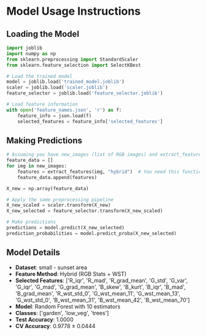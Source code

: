 # Model Usage Instructions

## Loading the Model
```python
import joblib
import numpy as np
from sklearn.preprocessing import StandardScaler
from sklearn.feature_selection import SelectKBest

# Load the trained model
model = joblib.load('trained_model.joblib')
scaler = joblib.load('scaler.joblib')
feature_selector = joblib.load('feature_selector.joblib')

# Load feature information
with open('feature_names.json', 'r') as f:
    feature_info = json.load(f)
    selected_features = feature_info['selected_features']
```

## Making Predictions
```python
# Assuming you have new_images (list of RGB images) and extract_features function
feature_data = []
for img in new_images:
    features = extract_features(img, "hybrid")  # You need this function
    feature_data.append(features)

X_new = np.array(feature_data)

# Apply the same preprocessing pipeline
X_new_scaled = scaler.transform(X_new)
X_new_selected = feature_selector.transform(X_new_scaled)

# Make predictions
predictions = model.predict(X_new_selected)
prediction_probabilities = model.predict_proba(X_new_selected)
```

## Model Details
- **Dataset**: small - sunset area
- **Feature Method**: Hybrid (RGB Stats + WST)
- **Selected Features**: ['R_iqr', 'R_mad', 'R_grad_mean', 'G_std', 'G_var', 'G_iqr', 'G_mad', 'G_grad_mean', 'B_skew', 'B_kurt', 'B_iqr', 'B_mad', 'B_grad_mean', 'R_wst_std_0', 'G_wst_mean_11', 'G_wst_mean_13', 'G_wst_std_0', 'B_wst_mean_31', 'B_wst_mean_42', 'B_wst_mean_70']
- **Model**: Random Forest with 10 estimators
- **Classes**: ['garden', 'low_veg', 'trees']
- **Test Accuracy**: 1.0000
- **CV Accuracy**: 0.9778 ± 0.0444
